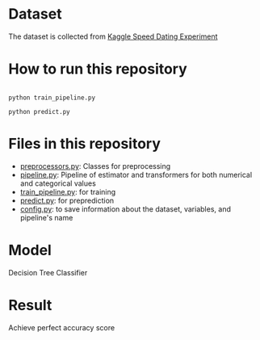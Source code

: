 # Dataset
The dataset is collected from [Kaggle Speed Dating Experiment](https://www.kaggle.com/annavictoria/speed-dating-experiment)

# How to run this repository
```

python train_pipeline.py

python predict.py
```
# Files in this repository
* [preprocessors.py](./preprocessors.py): Classes for preprocessing
* [pipeline.py](./pipeline.py): Pipeline of estimator and transformers for both numerical and categorical values 
* [train_pipeline.py](./train_pipeline.py): for training 
* [predict.py](./predict.py): for preprediction
* [config.py](./config.py): to save information about the dataset, variables, and pipeline's name

# Model
Decision Tree Classifier

# Result
Achieve perfect accuracy score

